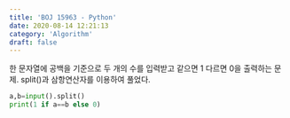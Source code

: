 ```yaml
---
title: 'BOJ 15963 - Python'
date: 2020-08-14 12:21:13
category: 'Algorithm'
draft: false
---
```

한 문자열에 공백을 기준으로 두 개의 수를 입력받고 같으면 1 다르면 0을 출력하는 문제. split()과 삼항연산자를 이용하여 풀었다.
```python
a,b=input().split()
print(1 if a==b else 0)

```